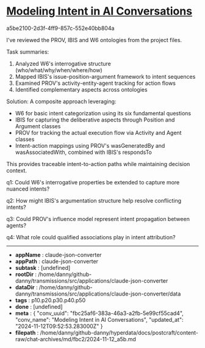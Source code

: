 # [Modeling Intent in AI Conversations](https://claude.ai/chat/fbc25af6-383a-46a3-a2fb-5e99cf55cad4)

a5be2100-2d3f-4ff9-857c-552e40bb804a

 I've reviewed the PROV, IBIS and W6 ontologies from the project files.

Task summaries:
1. Analyzed W6's interrogative structure (who/what/why/when/where/how)
2. Mapped IBIS's issue-position-argument framework to intent sequences
3. Examined PROV's activity-entity-agent tracking for action flows
4. Identified complementary aspects across ontologies

Solution:
A composite approach leveraging:
- W6 for basic intent categorization using its six fundamental questions
- IBIS for capturing the deliberative aspects through Position and Argument classes
- PROV for tracking the actual execution flow via Activity and Agent classes
- Intent-action mappings using PROV's wasGeneratedBy and wasAssociatedWith, combined with IBIS's respondsTo

This provides traceable intent-to-action paths while maintaining decision context.

q1: Could W6's interrogative properties be extended to capture more nuanced intents?

q2: How might IBIS's argumentation structure help resolve conflicting intents?

q3: Could PROV's influence model represent intent propagation between agents?

q4: What role could qualified associations play in intent attribution?

---

* **appName** : claude-json-converter
* **appPath** : claude-json-converter
* **subtask** : [undefined]
* **rootDir** : /home/danny/github-danny/transmissions/src/applications/claude-json-converter
* **dataDir** : /home/danny/github-danny/transmissions/src/applications/claude-json-converter/data
* **tags** : p10.p20.p30.p40.p50
* **done** : [undefined]
* **meta** : {
  "conv_uuid": "fbc25af6-383a-46a3-a2fb-5e99cf55cad4",
  "conv_name": "Modeling Intent in AI Conversations",
  "updated_at": "2024-11-12T09:52:53.283000Z"
}
* **filepath** : /home/danny/github-danny/hyperdata/docs/postcraft/content-raw/chat-archives/md/fbc2/2024-11-12_a5b.md